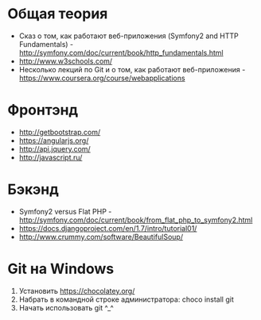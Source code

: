 Общая теория
===
* Сказ о том, как работают веб-приложения (Symfony2 and HTTP Fundamentals) - http://symfony.com/doc/current/book/http_fundamentals.html
* http://www.w3schools.com/
* Несколько лекций по Git и о том, как работают веб-приложения - https://www.coursera.org/course/webapplications

Фронтэнд
===
* http://getbootstrap.com/
* https://angularjs.org/
* http://api.jquery.com/
* http://javascript.ru/

Бэкэнд
===
* Symfony2 versus Flat PHP - http://symfony.com/doc/current/book/from_flat_php_to_symfony2.html
* https://docs.djangoproject.com/en/1.7/intro/tutorial01/
* http://www.crummy.com/software/BeautifulSoup/

Git на Windows
===
1. Установить https://chocolatey.org/
2. Набрать в командной строке администратора: choco install git
3. Начать использовать git ^_^
